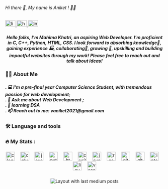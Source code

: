 <h6 align="left">Hi there 👋, My name is Aniket ! 👩‍🎓</h6>

###

<div align="left">
  <a href="https://www.linkedin.com/in/aniket-vishwakarma-729972226/" target="_blank">
    <img src="https://raw.githubusercontent.com/maurodesouza/profile-readme-generator/master/src/assets/icons/social/linkedin/default.svg" width="32" height="20" alt="linkedin logo"  />
  </a>
  <a href="https://www.hackerrank.com/profile/vaniket2021" target="_blank">
    <img src="https://raw.githubusercontent.com/maurodesouza/profile-readme-generator/master/src/assets/icons/social/hackerrank/default.svg" width="32" height="20" alt="hackerrank logo"  />
  </a>
  <a href="https://www.instagram.com/vaniket15/" target="_blank">
    <img src="https://raw.githubusercontent.com/maurodesouza/profile-readme-generator/master/src/assets/icons/social/instagram/default.svg" width="32" height="20" alt="instagram logo"  />
  </a>
</div>

###

<h5 align="center">Hello folks, I'm Mahima Khatri, an aspiring Web Developer. I'm proficient in C, C++, Python, HTML, CSS. I look forward to absorbing knowledge🧠, gaining experience 🏭, collaborating🤝, growing 🌱, upskilling and building impactful websites through my work! Please feel free to reach out and talk about ideas!</h5>

###

<h3 align="left">👩‍💻  About Me</h3>

###

<h5 align="left">. 💻 I’m a pre-final year Computer  Science Student, with tremendous passion for web  development;<br>. 💪 Ask me about Web Development ;<br>. 💬 learning DSA<br>. 📫 Reach out to me: vaniket2021@gmail.com</h5>

###

<h3 align="left">🛠 Language and tools</h3>

###

<h3 align="left">🔥   My Stats :</h3>

###

<div align="center">
  <img src="https://cdn.jsdelivr.net/gh/devicons/devicon/icons/c/c-original.svg" height="28" alt="c logo"  />
  <img width="10" />
  <img src="https://cdn.jsdelivr.net/gh/devicons/devicon/icons/cplusplus/cplusplus-original.svg" height="28" alt="cplusplus logo"  />
  <img width="10" />
  <img src="https://cdn.jsdelivr.net/gh/devicons/devicon/icons/java/java-original.svg" height="28" alt="java logo"  />
  <img width="10" />
  <img src="https://cdn.jsdelivr.net/gh/devicons/devicon/icons/python/python-original.svg" height="28" alt="python logo"  />
  <img width="10" />
  <img src="https://cdn.jsdelivr.net/gh/devicons/devicon/icons/html5/html5-original-wordmark.svg" height="28" alt="html5 logo"  />
  <img width="10" />
  <img src="https://cdn.jsdelivr.net/gh/devicons/devicon/icons/css3/css3-original.svg" height="28" alt="css3 logo"  />
  <img width="10" />
  <img src="https://cdn.jsdelivr.net/gh/devicons/devicon/icons/javascript/javascript-original.svg" height="28" alt="javascript logo"  />
  <img width="10" />
  <img src="https://cdn.jsdelivr.net/gh/devicons/devicon/icons/react/react-original.svg" height="28" alt="react logo"  />
  <img width="10" />
  <img src="https://cdn.jsdelivr.net/gh/devicons/devicon/icons/git/git-original.svg" height="28" alt="git logo"  />
  <img width="10" />
  <img src="https://cdn.jsdelivr.net/gh/devicons/devicon/icons/github/github-original-wordmark.svg" height="28" alt="github logo"  />
  <img width="10" />
  <img src="https://cdn.jsdelivr.net/gh/devicons/devicon/icons/intellij/intellij-original.svg" height="28" alt="intellij logo"  />
  <img width="10" />
  <img src="https://cdn.jsdelivr.net/gh/devicons/devicon/icons/linux/linux-original.svg" height="28" alt="linux logo"  />
  <img width="10" />
  <img src="https://cdn.jsdelivr.net/gh/devicons/devicon/icons/vscode/vscode-original.svg" height="28" alt="vscode logo"  />
</div>

###

<div align="center">
  <img src="https://github-read-medium-git-main.pahlevikun.vercel.app/latest?limit=4&username=Aniketvishwakarma21&theme=dark" alt="Layout with last medium posts"  />
</div>

###
